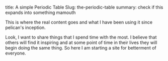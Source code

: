 title: A simple Periodic Table
Slug: the-periodic-table
summary: check if this expands into something mamouth

This is where the real content goes and what I have been using it since pelican's inception.

 Look, I want to share things that I spend time with the most. I believe that others will find it inspiring
 and at some point of time in their lives they will begin doing the same thing. So here I am starting a site
 for betterment of everyone.
